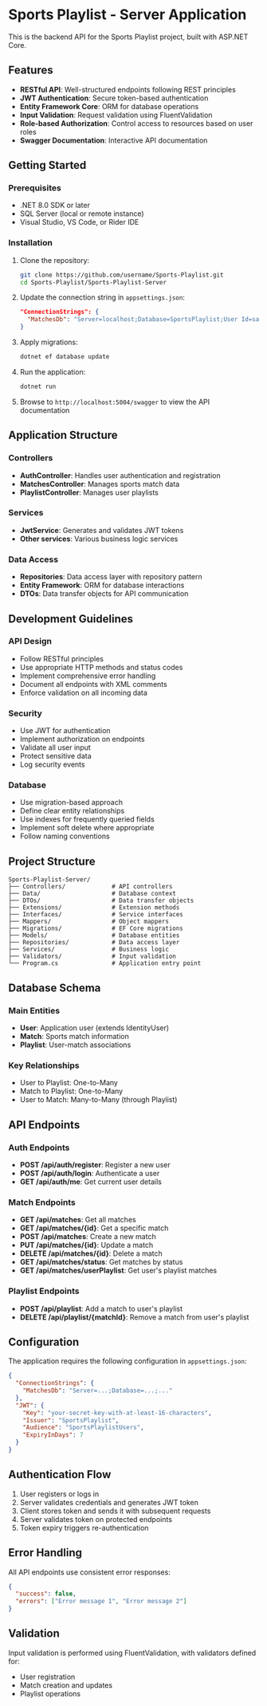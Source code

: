 # Sports Playlist - Server Application

This is the backend API for the Sports Playlist project, built with ASP.NET Core.

## Features

- **RESTful API**: Well-structured endpoints following REST principles
- **JWT Authentication**: Secure token-based authentication
- **Entity Framework Core**: ORM for database operations
- **Input Validation**: Request validation using FluentValidation
- **Role-based Authorization**: Control access to resources based on user roles
- **Swagger Documentation**: Interactive API documentation

## Getting Started

### Prerequisites

- .NET 8.0 SDK or later
- SQL Server (local or remote instance)
- Visual Studio, VS Code, or Rider IDE

### Installation

1. Clone the repository:
   ```bash
   git clone https://github.com/username/Sports-Playlist.git
   cd Sports-Playlist/Sports-Playlist-Server
   ```

2. Update the connection string in `appsettings.json`:
   ```json
   "ConnectionStrings": {
     "MatchesDb": "Server=localhost;Database=SportsPlaylist;User Id=sa;Password=yourPassword;TrustServerCertificate=True;"
   }
   ```

3. Apply migrations:
   ```bash
   dotnet ef database update
   ```

4. Run the application:
   ```bash
   dotnet run
   ```

5. Browse to `http://localhost:5004/swagger` to view the API documentation

## Application Structure

### Controllers

- **AuthController**: Handles user authentication and registration
- **MatchesController**: Manages sports match data
- **PlaylistController**: Manages user playlists

### Services

- **JwtService**: Generates and validates JWT tokens
- **Other services**: Various business logic services

### Data Access

- **Repositories**: Data access layer with repository pattern
- **Entity Framework**: ORM for database interactions
- **DTOs**: Data transfer objects for API communication

## Development Guidelines

### API Design

- Follow RESTful principles
- Use appropriate HTTP methods and status codes
- Implement comprehensive error handling
- Document all endpoints with XML comments
- Enforce validation on all incoming data

### Security

- Use JWT for authentication
- Implement authorization on endpoints
- Validate all user input
- Protect sensitive data
- Log security events

### Database

- Use migration-based approach
- Define clear entity relationships
- Use indexes for frequently queried fields
- Implement soft delete where appropriate
- Follow naming conventions

## Project Structure

```
Sports-Playlist-Server/
├── Controllers/             # API controllers
├── Data/                    # Database context
├── DTOs/                    # Data transfer objects
├── Extensions/              # Extension methods
├── Interfaces/              # Service interfaces
├── Mappers/                 # Object mappers
├── Migrations/              # EF Core migrations
├── Models/                  # Database entities
├── Repositories/            # Data access layer
├── Services/                # Business logic
├── Validators/              # Input validation
└── Program.cs               # Application entry point
```

## Database Schema

### Main Entities

- **User**: Application user (extends IdentityUser)
- **Match**: Sports match information
- **Playlist**: User-match associations

### Key Relationships

- User to Playlist: One-to-Many
- Match to Playlist: One-to-Many
- User to Match: Many-to-Many (through Playlist)

## API Endpoints

### Auth Endpoints

- **POST /api/auth/register**: Register a new user
- **POST /api/auth/login**: Authenticate a user
- **GET /api/auth/me**: Get current user details

### Match Endpoints

- **GET /api/matches**: Get all matches
- **GET /api/matches/{id}**: Get a specific match
- **POST /api/matches**: Create a new match
- **PUT /api/matches/{id}**: Update a match
- **DELETE /api/matches/{id}**: Delete a match
- **GET /api/matches/status**: Get matches by status
- **GET /api/matches/userPlaylist**: Get user's playlist matches

### Playlist Endpoints

- **POST /api/playlist**: Add a match to user's playlist
- **DELETE /api/playlist/{matchId}**: Remove a match from user's playlist

## Configuration

The application requires the following configuration in `appsettings.json`:

```json
{
  "ConnectionStrings": {
    "MatchesDb": "Server=...;Database=...;..."
  },
  "JWT": {
    "Key": "your-secret-key-with-at-least-16-characters",
    "Issuer": "SportsPlaylist",
    "Audience": "SportsPlaylistUsers",
    "ExpiryInDays": 7
  }
}
```

## Authentication Flow

1. User registers or logs in
2. Server validates credentials and generates JWT token
3. Client stores token and sends it with subsequent requests
4. Server validates token on protected endpoints
5. Token expiry triggers re-authentication

## Error Handling

All API endpoints use consistent error responses:

```json
{
  "success": false,
  "errors": ["Error message 1", "Error message 2"]
}
```

## Validation

Input validation is performed using FluentValidation, with validators defined for:

- User registration
- Match creation and updates
- Playlist operations
